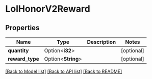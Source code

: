 # LolHonorV2Reward

## Properties

Name | Type | Description | Notes
------------ | ------------- | ------------- | -------------
**quantity** | Option<**i32**> |  | [optional]
**reward_type** | Option<**String**> |  | [optional]

[[Back to Model list]](../README.md#documentation-for-models) [[Back to API list]](../README.md#documentation-for-api-endpoints) [[Back to README]](../README.md)


